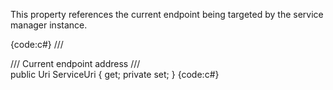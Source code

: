 This property references the current endpoint being targeted by the service manager instance.

{code:c#}
/// <summary>
/// Current endpoint address
/// </summary>
public Uri ServiceUri { get; private set; }
{code:c#}
